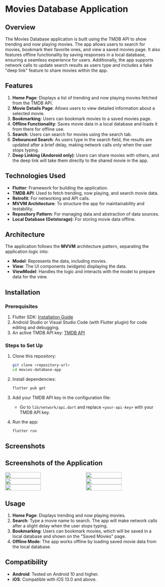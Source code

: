 


# Movies Database Application

## Overview

The Movies Database application is built using the TMDB API to show trending and now playing movies. The app allows users to search for movies, bookmark their favorite ones, and view a saved movies page. It also features offline functionality by saving responses in a local database, ensuring a seamless experience for users. Additionally, the app supports network calls to update search results as users type and includes a fake "deep link" feature to share movies within the app.

## Features

1. **Home Page**: Displays a list of trending and now playing movies fetched from the TMDB API.
2. **Movie Details Page**: Allows users to view detailed information about a selected movie.
3. **Bookmarking**: Users can bookmark movies to a saved movies page.
4. **Offline Functionality**: Saves movie data in a local database and loads it from there for offline use.
5. **Search**: Users can search for movies using the search tab.
6. **Debounced Search**: As users type in the search field, the results are updated after a brief delay, making network calls only when the user stops typing.
7. **Deep Linking (Andoroid only)**: Users can share movies with others, and the deep link will take them directly to the shared movie in the app.

## Technologies Used

* **Flutter**: Framework for building the application.
* **TMDB API**: Used to fetch trending, now playing, and search movie data.
* **Retrofit**: For networking and API calls.
* **MVVM Architecture**: To structure the app for maintainability and testability.
* **Repository Pattern**: For managing data and abstraction of data sources.
* **Local Database (Getstorage)**: For storing movie data offline.

## Architecture

The application follows the **MVVM** architecture pattern, separating the application logic into:

* **Model**: Represents the data, including movies.
* **View**: The UI components (widgets) displaying the data.
* **ViewModel**: Handles the logic and interacts with the model to prepare data for the view.

## Installation

### Prerequisites

1. Flutter SDK: [Installation Guide](https://flutter.dev/docs/get-started/install)
2. Android Studio or Visual Studio Code (with Flutter plugin) for code editing and debugging.
3. An active TMDB API key: [TMDB API](https://www.themoviedb.org/documentation/api)

### Steps to Set Up

1. Clone this repository:

   ```bash
   git clone <repository-url>
   cd movies-database-app
   ```

2. Install dependencies:

   ```bash
   flutter pub get
   ```

3. Add your TMDB API key in the configuration file:

   * Go to `lib/network/api.dart` and replace `<your-api-key>` with your TMDB API key.

4. Run the app:

   ```bash
   flutter run
   ```

## Screenshots

## Screenshots of the Application


<div style="display: flex; justify-content: space-between;">
  <img src="https://github.com/user-attachments/assets/99b1849e-87b6-46b5-9ebc-fbe1972c7b40" width="48%" />
  <img src="https://github.com/user-attachments/assets/3b5a3556-597c-4c68-b1d4-7ad8e03dc5d4" width="48%" />
</div>


<div style="display: flex; justify-content: space-between;">
  <img src="https://github.com/user-attachments/assets/505dbf10-b20c-417a-b285-908830b46aec" width="48%" />
  <img src="https://github.com/user-attachments/assets/7a918389-b834-4bb1-aef8-ec678a8d169d" width="48%" />
</div>


<div style="display: flex; justify-content: space-between;">
  <img src="https://github.com/user-attachments/assets/8fa84e7e-a28e-4432-a125-b28b249e2ce0" width="48%" />
  <img src="https://github.com/user-attachments/assets/17db5c54-912e-4f46-b68b-ced2ea7e2b35" width="48%" />
</div>




## Usage

1. **Home Page**: Displays trending and now playing movies.
2. **Search**: Type a movie name to search. The app will make network calls after a slight delay when the user stops typing.
3. **Bookmarking**: Users can bookmark movies, which will be saved in a local database and shown on the "Saved Movies" page.
4. **Offline Mode**: The app works offline by loading saved movie data from the local database.

## Compatibility

* **Android**: Tested on Android 10 and higher.
* **iOS**: Compatible with iOS 13.0 and above.
